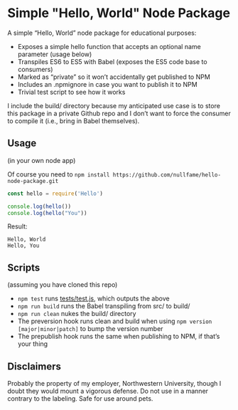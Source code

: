 # Simple "Hello, World" Node Package

A simple “Hello, World” node package for educational purposes:

* Exposes a simple hello function that accepts an optional name parameter (usage below)
* Transpiles ES6 to ES5 with Babel (exposes the ES5 code base to consumers)
* Marked as “private” so it won’t accidentally get published to NPM
* Includes an .npmignore in case you want to publish it to NPM
* Trivial test script to see how it works

I include the build/ directory because my anticipated use case is to store this package in a private Github repo and I don’t want to force the consumer to compile it (i.e., bring in Babel themselves).



## Usage

(in your own node app)

Of course you need to `npm install https://github.com/nullfame/hello-node-package.git`

```javascript
const hello = require('Hello')

console.log(hello())
console.log(hello("You"))
```

Result:

```
Hello, World
Hello, You
```

## Scripts

(assuming you have cloned this repo)

* `npm test` runs [tests/test.js](tests/test.js), which outputs the above
* `npm run build` runs the Babel transpiling from src/ to build/
* `npm run clean` nukes the build/ directory
* The preversion hook runs clean and build when using `npm version [major|minor|patch]` to bump the version number
* The prepublish hook runs the same when publishing to NPM, if that’s your thing


## Disclaimers

Probably the property of my employer, Northwestern University, though I doubt they would mount a vigorous defense.  Do not use in a manner contrary to the labeling.  Safe for use around pets.